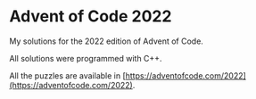 # Advent of Code 2022

My solutions for the 2022 edition of Advent of Code.

All solutions were programmed with C++.

All the puzzles are available in [https://adventofcode.com/2022](https://adventofcode.com/2022).